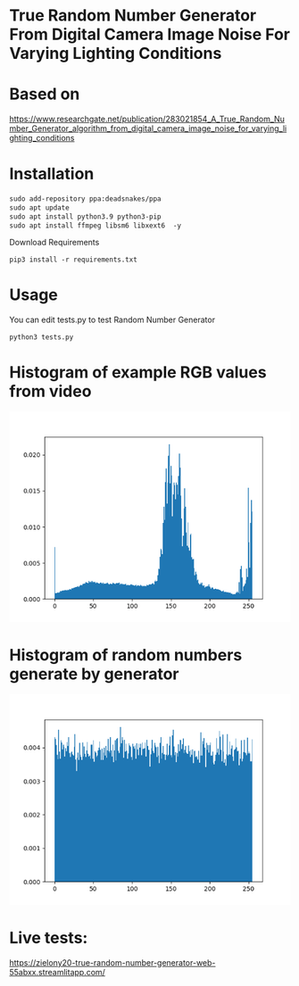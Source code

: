 # True Random Number Generator From Digital Camera Image Noise For Varying Lighting Conditions
# Based on 
https://www.researchgate.net/publication/283021854_A_True_Random_Number_Generator_algorithm_from_digital_camera_image_noise_for_varying_lighting_conditions


# Installation

```
sudo add-repository ppa:deadsnakes/ppa
sudo apt update
sudo apt install python3.9 python3-pip
sudo apt install ffmpeg libsm6 libxext6  -y
```

Download Requirements
```
pip3 install -r requirements.txt
```
# Usage

You can edit tests.py to test Random Number Generator
```
python3 tests.py
```

# Histogram of example RGB values from video

![alt text](https://github.com/Zielony20/True-Random-Number-Generator/blob/main/source.png?raw=true)

# Histogram of random numbers generate by generator


![alt text](https://github.com/Zielony20/True-Random-Number-Generator/blob/main/resault.png?raw=true)



# Live tests:

https://zielony20-true-random-number-generator-web-55abxx.streamlitapp.com/
